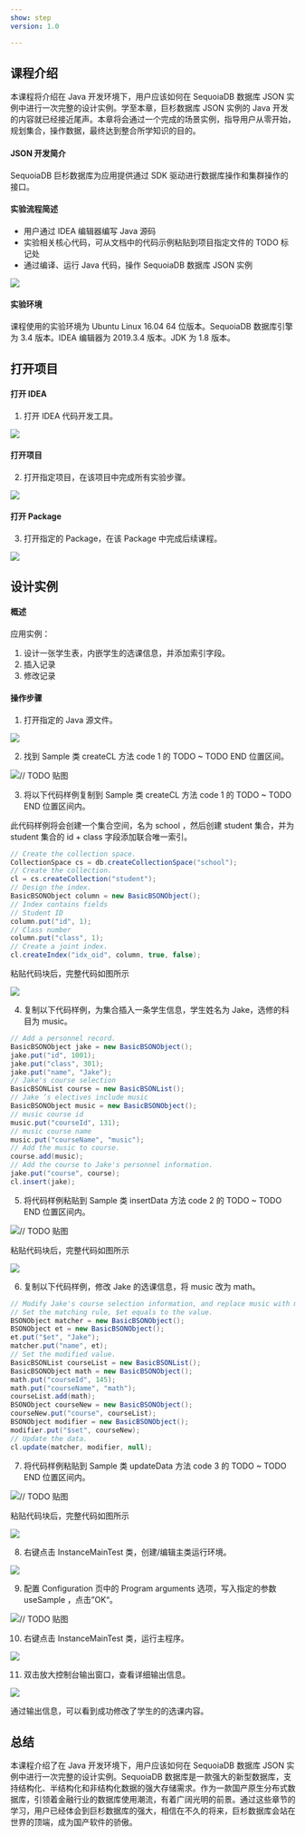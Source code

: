```yaml
---
show: step
version: 1.0

---
```


## 课程介绍

本课程将介绍在 Java 开发环境下，用户应该如何在 SequoiaDB 数据库 JSON 实例中进行一次完整的设计实例。学至本章，巨杉数据库 JSON 实例的 Java 开发的内容就已经接近尾声。本章将会通过一个完成的场景实例，指导用户从零开始，规划集合，操作数据，最终达到整合所学知识的目的。

#### JSON 开发简介

SequoiaDB 巨杉数据库为应用提供通过 SDK 驱动进行数据库操作和集群操作的接口。

#### 实验流程简述

- 用户通过 IDEA 编辑器编写 Java 源码
- 实验相关核心代码，可从文档中的代码示例粘贴到项目指定文件的 TODO 标记处
- 通过编译、运行 Java 代码，操作 SequoiaDB 数据库 JSON 实例

![](https://doc.shiyanlou.com/courses/1736/1207281/7b1731fc121e3b460dcd9841eb0218a6-0)

#### 实验环境

课程使用的实验环境为 Ubuntu Linux 16.04 64 位版本。SequoiaDB 数据库引擎为 3.4 版本。IDEA 编辑器为 2019.3.4 版本。JDK 为 1.8 版本。

## 打开项目

#### 打开 IDEA

1) 打开 IDEA 代码开发工具。

![](https://doc.shiyanlou.com/courses/1736/1207281/06650396616c742995bb63fcf933fac5-0)

#### 打开项目

2) 打开指定项目，在该项目中完成所有实验步骤。

![](https://doc.shiyanlou.com/courses/1736/1207281/b7eeaf58a04645f9fa911f5cdd776f62-0)

#### 打开 Package

3) 打开指定的 Package，在该 Package 中完成后续课程。

![](https://doc.shiyanlou.com/courses/1736/1207281/6bb679f7a22fb3e2291b508554bc578c-0)

## 设计实例

#### 概述

应用实例：

1. 设计一张学生表，内嵌学生的选课信息，并添加索引字段。
2. 插入记录
3. 修改记录

#### 操作步骤

1) 打开指定的 Java 源文件。

![](https://doc.shiyanlou.com/courses/1736/1207281/d198c5960a0305fdf8702e00c1806e07-0)

2) 找到 Sample 类 createCL 方法 code 1 的 TODO ~ TODO END 位置区间。

![// TODO 贴图](https://doc.shiyanlou.com/courses/1736/1207281/268c93b239ab4a2edae236ebc4508181-0)

3) 将以下代码样例复制到 Sample 类 createCL 方法 code 1 的 TODO ~ TODO END 位置区间内。

此代码样例将会创建一个集合空间，名为 school ，然后创建 student 集合，并为 student 集合的 id + class 字段添加联合唯一索引。

```java
// Create the collection space.
CollectionSpace cs = db.createCollectionSpace("school");
// Create the collection.
cl = cs.createCollection("student");
// Design the index.
BasicBSONObject column = new BasicBSONObject();
// Index contains fields
// Student ID
column.put("id", 1);
// Class number
column.put("class", 1);
// Create a joint index.
cl.createIndex("idx_oid", column, true, false);
```

粘贴代码块后，完整代码如图所示

![](https://doc.shiyanlou.com/courses/1736/1207281/0ba1cda3631964e8c37933f64cb64698-0)

4) 复制以下代码样例，为集合插入一条学生信息，学生姓名为 Jake，选修的科目为 music。

```java
// Add a personnel record.
BasicBSONObject jake = new BasicBSONObject();
jake.put("id", 1001);
jake.put("class", 301);
jake.put("name", "Jake");
// Jake's course selection
BasicBSONList course = new BasicBSONList();
// Jake ’s electives include music
BasicBSONObject music = new BasicBSONObject();
// music course id
music.put("courseId", 131);
// music course name
music.put("courseName", "music");
// Add the music to course.
course.add(music);
// Add the course to Jake's personnel information.
jake.put("course", course);
cl.insert(jake);
```

5) 将代码样例粘贴到 Sample 类 insertData 方法 code 2 的 TODO ~ TODO END 位置区间内。

![// TODO 贴图](https://doc.shiyanlou.com/courses/1736/1207281/def85408823d99c9ff54105e229bc301-0)

粘贴代码块后，完整代码如图所示

![](https://doc.shiyanlou.com/courses/1736/1207281/f61441176d1381276b6adbd4bf18558e-0)

6) 复制以下代码样例，修改 Jake 的选课信息，将 music 改为 math。

```java
// Modify Jake's course selection information, and replace music with math.
// Set the matching rule, $et equals to the value.
BSONObject matcher = new BasicBSONObject();
BSONObject et = new BasicBSONObject();
et.put("$et", "Jake");
matcher.put("name", et);
// Set the modified value.
BasicBSONList courseList = new BasicBSONList();
BasicBSONObject math = new BasicBSONObject();
math.put("courseId", 145);
math.put("courseName", "math");
courseList.add(math);
BSONObject courseNew = new BasicBSONObject();
courseNew.put("course", courseList);
BSONObject modifier = new BasicBSONObject();
modifier.put("$set", courseNew);
// Update the data.
cl.update(matcher, modifier, null);
```

7) 将代码样例粘贴到 Sample 类 updateData 方法 code 3 的 TODO ~ TODO END 位置区间内。

![// TODO 贴图](https://doc.shiyanlou.com/courses/1736/1207281/b9c4c3e98a95b9e5f0d42ab5287c02a5-0)

粘贴代码块后，完整代码如图所示

![](https://doc.shiyanlou.com/courses/1736/1207281/ca314a68eb0635643b2f975e463247e9-0)

8) 右键点击 InstanceMainTest 类，创建/编辑主类运行环境。

![](https://doc.shiyanlou.com/courses/1736/1207281/f8a33bf537e10a3d87f256c435cf196e-0)

9) 配置 Configuration 页中的 Program arguments 选项，写入指定的参数 useSample ，点击”OK“。

![// TODO 贴图](https://doc.shiyanlou.com/courses/1736/1207281/219c12dadb2b4bd459867a5d1661c3d0-0) 

10) 右键点击 InstanceMainTest 类，运行主程序。

![](https://doc.shiyanlou.com/courses/1736/1207281/a3ea796cf145dcf1b03a9073caea205b-0)

11) 双击放大控制台输出窗口，查看详细输出信息。

![](https://doc.shiyanlou.com/courses/1736/1207281/d1b55284070162121e2513833732d7fe-0)

通过输出信息，可以看到成功修改了学生的的选课内容。

## 总结

本课程介绍了在 Java 开发环境下，用户应该如何在 SequoiaDB 数据库 JSON 实例中进行一次完整的设计实例。SequoiaDB 数据库是一款强大的新型数据库，支持结构化、半结构化和非结构化数据的强大存储需求。作为一款国产原生分布式数据库，引领着金融行业的数据库使用潮流，有着广阔光明的前景。通过这些章节的学习，用户已经体会到巨杉数据库的强大，相信在不久的将来，巨杉数据库会站在世界的顶端，成为国产软件的骄傲。
